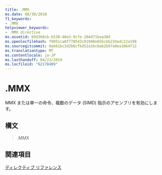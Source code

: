 ```yaml
---
title: .MMX
ms.date: 08/30/2018
f1_keywords:
- .MMX
helpviewer_keywords:
- .MMX directive
ms.assetid: 69d360cb-b530-46e3-9cfe-204d71baa38d
ms.openlocfilehash: f9851ca0f778543c81948e65bcbb234adc22a198
ms.sourcegitcommit: 0ab61bc3d2b6cfbd52a16c6ab2b97a8ea1864f12
ms.translationtype: MT
ms.contentlocale: ja-JP
ms.lasthandoff: 04/23/2019
ms.locfileid: "62178489"
---
```

# <a name="mmx"></a>.MMX

MMX または単一の命令、複数のデータ (SIMD) 指示のアセンブリを有効にします。

## <a name="syntax"></a>構文

> .MMX

## <a name="see-also"></a>関連項目

[ディレクティブ リファレンス](../../assembler/masm/directives-reference.md)<br/>